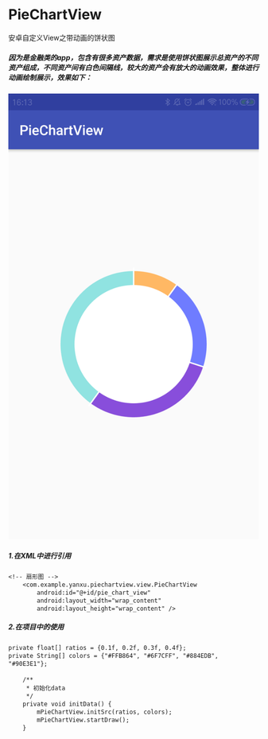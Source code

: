 # PieChartView
安卓自定义View之带动画的饼状图
##### 因为是金融类的app，包含有很多资产数据，需求是使用饼状图展示总资产的不同资产组成，不同资产间有白色间隔线，较大的资产会有放大的动画效果，整体进行动画绘制展示，效果如下：
![image](https://github.com/AndroidyxChen/PieChartView/blob/master/image/Screenshot_piechart.png)
##### 1.在XML中进行引用
```
<!-- 扇形图 -->
    <com.example.yanxu.piechartview.view.PieChartView
        android:id="@+id/pie_chart_view"
        android:layout_width="wrap_content"
        android:layout_height="wrap_content" />
```
##### 2.在项目中的使用
```
private float[] ratios = {0.1f, 0.2f, 0.3f, 0.4f};
private String[] colors = {"#FFB864", "#6F7CFF", "#884EDB", "#90E3E1"};

    /**
     * 初始化data
     */
    private void initData() {
        mPieChartView.initSrc(ratios, colors);
        mPieChartView.startDraw();
    }
```
